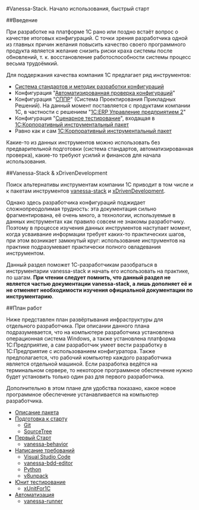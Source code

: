 #Vanessa-Stack. Начало использования, быстрый старт

##Введение

При разработке на платформе 1С рано или поздно встаёт вопрос о качестве итоговых
конфигураций. С точки зрения разработчика одной из главных причин желания повысить
качество своего программного продукта является желание снизить риски краха системы
после обновлений, т. к. восстановление работоспособности системы процесс весьма
трудоёмкий.

Для поддержания качества компания 1С предлагает ряд инструментов:

* [Система стандартов и методик разработки конфигураций](http://its.1c.ru/db/v8std)
* Конфигурация "[Автоматизированная проверка конфигураций](http://v8.1c.ru/acc/)"
* Конфигурация "[СППР](http://v8.1c.ru/model/)" (Система Проектирования Прикладных
Решений). На данный момент поставляется с продуктами компании 1С, в частности с решением
"[1С:ERP Управление предприятием 2](http://v8.1c.ru/erp/)"
* Конфигурация "[Сценарное тестирование](http://www.1c.ru/news/info.jsp?id=17985)",
входащая в [1С:Корпоративный инструментальный пакет](http://v8.1c.ru/expert/etp.htm)
* Равно как и сам [1С:Корпоративный инструментальный пакет](http://v8.1c.ru/expert/etp.htm)

Какие-то из данных инструментов можно использовать без предварительной подготовки
(система стандартов, автоматизированная проверка), какие-то требуют усилий и финансов для
начала использования.

##Vanessa-Stack & xDrivenDevelopment

Поиск альтернативы инструментам компании 1С приводит в том числе и к пакетам инструментов
[vanessa-stack](https://github.com/silverbulleters) и
[xDrivenDevelopment](https://github.com/xDrivenDevelopment).

Однако здесь разработчика конфигураций поджидает сложнопреодолимая трудность: эта
документация сильно фрагментирована, её очень много, а технологии, используемые в данных
инструментах как правило совсем не знакомы разработчику. Поэтому в процессе изучения
данных инструментов наступает момент, когда усваивание информации требует каких-то
практических шагов, при этом возникает замкнутый круг: использование инструментов на
практике подразумевает практически полного овладевания инструментом.

Данный раздел поможет 1С-разработчикам разобраться в инструментарии vanessa-stack
и начать его использовать на практике, по шагам. **При чтении следует помнить, что
данный раздел не является частью документации vanessa-stack, а лишь дополняет её
и не отменяет необходимости изучения официальной документации по инструментарию**.

##План работ

Ниже представлен план развёртывания инфраструктуры для отдельного разработчика.
При описании данного плана подразумевается, что на компьютере разработчика установлена
операционная система Windows, а также установлена платформа 1С:Предприятие, а сам
разработчик умеет вести разработку в 1С:Предприятие с использованием конфигуратора.
Также предполагается, что рабочий компьютер каждого разработчика является отдельной
машиной. Если разработка ведётся на терминальном сервере, то некоторое программное
обеспечение нужно будет установить только один раз для первого разработчика.

Дополнительно в этом плане для удобства показано, какое новое программное обеспечение
устанавливается на компьютер разработчика.

* [Описание пакета](Overview.md)
* [Подготовка к старту](Prepare.md)
    * [Git](https://git-for-windows.github.io/)
    * [SourceTree](https://www.sourcetreeapp.com/) 
* [Первый Старт](FirstStart.md)
    * [vanessa-behavior](https://github.com/silverbulleters/vanessa-behavior)
* [Написание требований](FeatureWriting.md)
    * [Visual Studio Code](https://code.visualstudio.com/)
    * [vanessa-bdd-editor](https://github.com/silverbulleters/vanessa-bdd-editor)
    * [Python](https://www.python.org/)
    * [v8unpack](https://github.com/dmpas/v8unpack)
* [Юнит тестирование](UnitTests.md)
    * [xUnitFor1C](https://github.com/xDrivenDevelopment/xUnitFor1C)
* [Автоматизация](Automation.md)
    * [vanessa-runner](https://github.com/silverbulleters/vanessa-runner)
    
[Описать]: # (FeatureWriting.md: git на проекте)
[Описать]: # (UnitTests.md: дымовые тесты)
